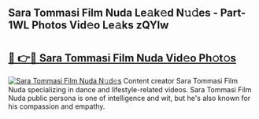 ## Sara Tommasi Film Nuda Le𝚊k𝚎d N𝚞𝚍es - Part-1WL Photos Vid𝚎o Le𝚊ks zQYlw

# <h2><a href="http://fbf9oo7.evod.top/?m=Sara+Tommasi+Film+Nuda">🔗 👉🔴 Sara Tommasi Film Nuda Vid𝚎o Ph𝚘t𝚘s</a></h2>

[![Sara Tommasi Film Nuda N𝚞d𝚎s](https://i.imgur.com/8V9OHl7.gif)](http://fbf9oo7.evod.top/?m=Sara+Tommasi+Film+Nuda)
Content creator Sara Tommasi Film Nuda specializing in dance and lifestyle-related videos. Sara Tommasi Film Nuda public persona is one of intelligence and wit, but he's also known for his compassion and empathy. 
